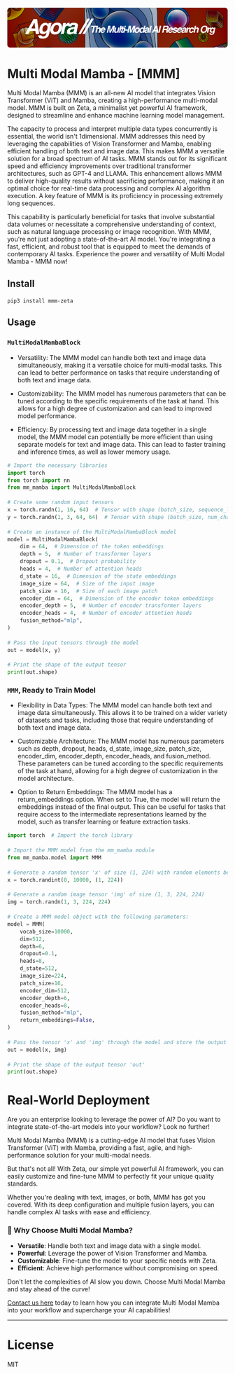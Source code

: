 [![Multi-Modality](agorabanner.png)](https://discord.gg/qUtxnK2NMf)

# Multi Modal Mamba - [MMM]
Multi Modal Mamba (MMM) is an all-new AI model that integrates Vision Transformer (ViT) and Mamba, creating a high-performance multi-modal model. MMM is built on Zeta, a minimalist yet powerful AI framework, designed to streamline and enhance machine learning model management. 

The capacity to process and interpret multiple data types concurrently is essential, the world isn't 1dimensional. MMM addresses this need by leveraging the capabilities of Vision Transformer and Mamba, enabling efficient handling of both text and image data. This makes MMM a versatile solution for a broad spectrum of AI tasks. MMM stands out for its significant speed and efficiency improvements over traditional transformer architectures, such as GPT-4 and LLAMA. This enhancement allows MMM to deliver high-quality results without sacrificing performance, making it an optimal choice for real-time data processing and complex AI algorithm execution. A key feature of MMM is its proficiency in processing extremely long sequences.

This capability is particularly beneficial for tasks that involve substantial data volumes or necessitate a comprehensive understanding of context, such as natural language processing or image recognition. With MMM, you're not just adopting a state-of-the-art AI model. You're integrating a fast, efficient, and robust tool that is equipped to meet the demands of contemporary AI tasks. Experience the power and versatility of Multi Modal Mamba - MMM now!

## Install
`pip3 install mmm-zeta`


## Usage

### `MultiModalMambaBlock`
- Versatility: The MMM model can handle both text and image data simultaneously, making it a versatile choice for multi-modal tasks. This can lead to better performance on tasks that require understanding of both text and image data.

- Customizability: The MMM model has numerous parameters that can be tuned according to the specific requirements of the task at hand. This allows for a high degree of customization and can lead to improved model performance.

- Efficiency: By processing text and image data together in a single model, the MMM model can potentially be more efficient than using separate models for text and image data. This can lead to faster training and inference times, as well as lower memory usage.

```python
# Import the necessary libraries
import torch 
from torch import nn
from mm_mamba import MultiModalMambaBlock

# Create some random input tensors
x = torch.randn(1, 16, 64)  # Tensor with shape (batch_size, sequence_length, feature_dim)
y = torch.randn(1, 3, 64, 64)  # Tensor with shape (batch_size, num_channels, image_height, image_width)

# Create an instance of the MultiModalMambaBlock model
model = MultiModalMambaBlock(
    dim = 64,  # Dimension of the token embeddings
    depth = 5,  # Number of transformer layers
    dropout = 0.1,  # Dropout probability
    heads = 4,  # Number of attention heads
    d_state = 16,  # Dimension of the state embeddings
    image_size = 64,  # Size of the input image
    patch_size = 16,  # Size of each image patch
    encoder_dim = 64,  # Dimension of the encoder token embeddings
    encoder_depth = 5,  # Number of encoder transformer layers
    encoder_heads = 4,  # Number of encoder attention heads
    fusion_method="mlp",
)

# Pass the input tensors through the model
out = model(x, y)

# Print the shape of the output tensor
print(out.shape)

```


### `MMM`, Ready to Train Model
- Flexibility in Data Types: The MMM model can handle both text and image data simultaneously. This allows it to be trained on a wider variety of datasets and tasks, including those that require understanding of both text and image data.

- Customizable Architecture: The MMM model has numerous parameters such as depth, dropout, heads, d_state, image_size, patch_size, encoder_dim, encoder_depth, encoder_heads, and fusion_method. These parameters can be tuned according to the specific requirements of the task at hand, allowing for a high degree of customization in the model architecture.

- Option to Return Embeddings: The MMM model has a return_embeddings option. When set to True, the model will return the embeddings instead of the final output. This can be useful for tasks that require access to the intermediate representations learned by the model, such as transfer learning or feature extraction tasks.

```python
import torch  # Import the torch library

# Import the MMM model from the mm_mamba module
from mm_mamba.model import MMM

# Generate a random tensor 'x' of size (1, 224) with random elements between 0 and 10000
x = torch.randint(0, 10000, (1, 224))

# Generate a random image tensor 'img' of size (1, 3, 224, 224)
img = torch.randn(1, 3, 224, 224)

# Create a MMM model object with the following parameters:
model = MMM(
    vocab_size=10000,
    dim=512,
    depth=6,
    dropout=0.1,
    heads=8,
    d_state=512,
    image_size=224,
    patch_size=16,
    encoder_dim=512,
    encoder_depth=6,
    encoder_heads=8,
    fusion_method="mlp",
    return_embeddings=False,
)

# Pass the tensor 'x' and 'img' through the model and store the output in 'out'
out = model(x, img)

# Print the shape of the output tensor 'out'
print(out.shape)
```

# Real-World Deployment

Are you an enterprise looking to leverage the power of AI? Do you want to integrate state-of-the-art models into your workflow? Look no further!

Multi Modal Mamba (MMM) is a cutting-edge AI model that fuses Vision Transformer (ViT) with Mamba, providing a fast, agile, and high-performance solution for your multi-modal needs. 

But that's not all! With Zeta, our simple yet powerful AI framework, you can easily customize and fine-tune MMM to perfectly fit your unique quality standards. 

Whether you're dealing with text, images, or both, MMM has got you covered. With its deep configuration and multiple fusion layers, you can handle complex AI tasks with ease and efficiency.

### :star2: Why Choose Multi Modal Mamba?

- **Versatile**: Handle both text and image data with a single model.
- **Powerful**: Leverage the power of Vision Transformer and Mamba.
- **Customizable**: Fine-tune the model to your specific needs with Zeta.
- **Efficient**: Achieve high performance without compromising on speed.

Don't let the complexities of AI slow you down. Choose Multi Modal Mamba and stay ahead of the curve!

[Contact us here](https://calendly.com/swarm-corp/30min) today to learn how you can integrate Multi Modal Mamba into your workflow and supercharge your AI capabilities!

---


# License
MIT



